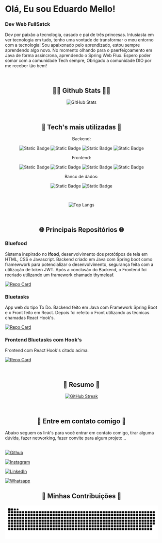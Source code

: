 # Olá, Eu sou Eduardo Mello!
### Dev Web FullSatck

Dev por paixão a tecnologia, casado e pai de três princesas. Intusiasta em ver tecnologia em tudo, tenho uma vontade de transformar o meu entorno com a tecnologia!
Sou apaixonado pelo aprendizado, estou sempre aprendendo algo novo. No momento olhando para o paerfeiçoamento em Java de forma assincrona, aprendendo o Spring Web Flux.
Espero poder somar com a comunidade Tech sempre, Obrigado a comunidade DIO por me receber tão bem!

<br/>
<div align="center">
<h2> 🧑‍💻 Github Stats 🧑‍💻 </h2>
</div>

<div align="center">
  
![GitHub Stats](https://github-readme-stats.vercel.app/api?username=eduardomellog&theme=dracula&border_color=30A3DC&show_icons=true&icon_color=30A3DC&title_color=ff6e96&text_color=FFF)

</div>

<br/>
<div align="center">
<h2> 🥇 Tech's mais utilizadas 🥇 </h2>
</div>

<div align="center">
  
Backend:
  
  ![Static Badge](https://img.shields.io/badge/-Java-%23000?logo=openjdk)
  ![Static Badge](https://img.shields.io/badge/-Springboot-%23000?logo=springboot)
  ![Static Badge](https://img.shields.io/badge/-NodeJS-%23000?logo=nodedotjs)
  ![Static Badge](https://img.shields.io/badge/-Python-%23000?logo=python)
  
Frontend:

  ![Static Badge](https://img.shields.io/badge/-HTML5-%23000?logo=html5)
  ![Static Badge](https://img.shields.io/badge/-CSS3-%23000?logo=css3)
  ![Static Badge](https://img.shields.io/badge/-Javascript-%23000?logo=javascript)
  ![Static Badge](https://img.shields.io/badge/-ReactJS-%23000?logo=react)
  
Banco de dados:

  ![Static Badge](https://img.shields.io/badge/-MySQL-%23000?logo=mysql)
  ![Static Badge](https://img.shields.io/badge/-MongoDB-%23000?logo=mongodb)

</div>

<br/>

<div align="center">
  
![Top Langs](https://github-readme-stats-git-masterrstaa-rickstaa.vercel.app/api/top-langs/?username=eduardomellog&layout=compact&bg_color=282a36&border_color=30A3DC&title_color=ff6e96&text_color=FFF)

</div>

<br/>
<div align="center">
<h2> 🌐 Principais Repositórios 🌐 </h2>
</div>

### Bluefood
Sistema inspirado no **Ifood**, desenvolvimento dos protótipos de tela em HTML, CSS e Javascript. Backend criado em Java com Spring boot como framewwork para potencializar o desenvolvimento, segurança feita com a utilização de token JWT. Após a conclusão do Backend, o Frontend foi recriado utilizando um framework chamado thymeleaf.

[![Repo Card](https://github-readme-stats.vercel.app/api/pin/?username=eduardomellog&repo=Bluefood-sistemaWeb&theme=dracula&border_color=30A3DC&show_icons=true&icon_color=30A3DC)](https://github.com/eduardomellog/Bluefood-sistemaWeb)

### Bluetasks
App web do tipo To Do. Backend feito em Java com Framework Spring Boot e o Front feito em React. Depois foi refeito o Front utilizando as técnicas chamadas React Hook's.

[![Repo Card](https://github-readme-stats.vercel.app/api/pin/?username=eduardomellog&repo=BackEndBluetasks&theme=dracula&border_color=30A3DC&show_icons=true&icon_color=30A3DC)](https://github.com/eduardomellog/BackEndBluetasks)

### Frontend Bluetasks com Hook's
Frontend com React Hook's citado acima.

[![Repo Card](https://github-readme-stats.vercel.app/api/pin/?username=eduardomellog&repo=FrontEndBlueTasksWithHooks&theme=dracula&border_color=30A3DC&show_icons=true&icon_color=30A3DC)](https://github.com/eduardomellog/FrontEndBlueTasksWithHooks)

<br/>
<div align="center">
<h2> 📱 Resumo 📱 </h2>
</div>

<div align="center">
  
[![GitHub Streak](https://streak-stats.demolab.com/?user=eduardomellog&theme=dracula&border=30A3DC&dates=FFF)](https://git.io/streak-stats)

</div>

<br/>
<div align="center">
<h2>🔗 Entre em contato comigo 🔗</h2>
</div>

<div>
Abaixo seguem os link's para você entrar em contato comigo, tirar alguma dúvida, fazer networking, fazer convite para algum projeto ..
</div>
<br/>

[![Github](https://img.shields.io/badge/Github-000?style=for-the-badge&logo=github)](https://www.facebook.com/eduardomellog/)

[![Instagram](https://img.shields.io/badge/Instagram-000?style=for-the-badge&logo=instagram)](https://www.instagram.com/deveduardo/)

[![LinkedIn](https://img.shields.io/badge/LinkedIn-000?style=for-the-badge&logo=linkedin)](https://www.linkedin.com/in/deveduardomello/)

[![Whatsapp](https://img.shields.io/badge/Whatsapp-000?style=for-the-badge&logo=whatsapp)](https://contate.me/deveduardomello)

<div align="center">
  <h2>🐍 Minhas Contribuições 🐍</h2>
  <img alt="snake eating my contributions" src="https://raw.githubusercontent.com/eduardomellog/eduardomellog/output/github-contribution-grid-snake.svg" />
  
  <br/><br/><br/>
</div>
